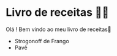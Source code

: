 # Livro de receitas :man_cook:

Olá ! Bem vindo ao meu livro de receitas:wave:

- Strogonoff de Frango
- Pavê
